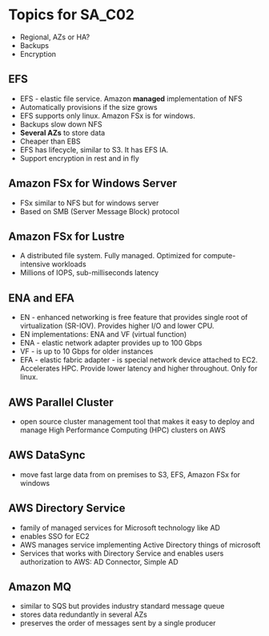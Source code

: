 # Topics for SA_C02

- Regional, AZs or HA?
- Backups
- Encryption


## EFS

- EFS - elastic file service. Amazon **managed** implementation of NFS
- Automatically provisions if the size grows
- EFS supports only linux. Amazon FSx is for windows.
- Backups slow down NFS
- **Several AZs** to store data
- Cheaper than EBS
- EFS has lifecycle, similar to S3. It has EFS IA.
- Support encryption in rest and in fly

## Amazon FSx for Windows Server

- FSx similar to NFS but for windows server
- Based on SMB (Server Message Block) protocol

## Amazon FSx for Lustre

- A distributed file system. Fully managed. Optimized for compute-intensive workloads
- Millions of IOPS, sub-milliseconds latency

## ENA and EFA

- EN - enhanced networking is free feature that provides single root of virtualization (SR-IOV). Provides higher I/O and lower CPU.
- EN implementations: ENA and VF (virtual function)
- ENA - elastic network adapter provides up to 100 Gbps
- VF - is up to 10 Gbps for older instances
- EFA - elastic fabric adapter - is special network  device attached to EC2. Accelerates HPC. Provide lower latency and higher throughout. Only for linux.

## AWS Parallel Cluster

- open source cluster management tool that makes it easy to deploy and manage High Performance Computing (HPC) clusters on AWS

## AWS DataSync

- move fast large data from on premises to S3, EFS, Amazon FSx for windows

## AWS Directory Service

- family of managed services for Microsoft technology like AD
- enables SSO for EC2
- AWS manages service implementing Active Directory things of microsoft
- Services that works with Directory Service and enables users authorization to AWS: AD Connector, Simple AD

## Amazon MQ

- similar to SQS but provides industry standard message queue
- stores data redundantly in several AZs
- preserves the order of messages sent by a single producer
